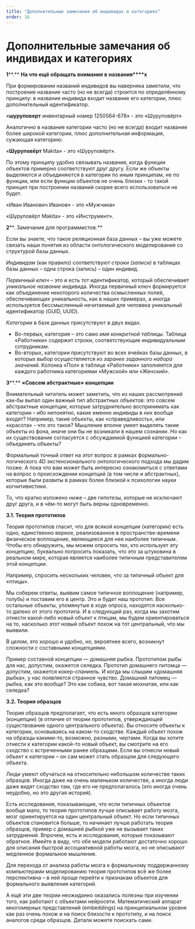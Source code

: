 ```yaml
---
title: "Дополнительные замечания об индивидах и категориях"
order: 16
---
```


# Дополнительные замечания об индивидах и категориях

**1****.** **На что ещё обращать внимание в** **названия****х**

При формировании названий индивидов вы наверняка заметили, что построение названия часто (но не всегда) строится по определённому принципу: в название индивида входит название его категории, плюс дополнительный идентификатор.

«**шуруповерт** инвентарный номер 1250564-678» - это «Шуруповёрт»

Аналогично в название категории часто (но не всегда) входит название более широкой категории, плюс дополнительная информация, сужающая категорию:

«**Шуруповёрт** Makita» - это «Шуруповёрт».

По этому принципу удобно связывать названия, когда функции объектов примерно соответствуют друг другу. Если же объекты выделяются и объединяются в категории по иным принципам, не по функции, или если функции объектов не очень близки - то такой принцип при построении названий скорее всего использоваться не будет.

«Иван Иванович Иванов» - это «Мужчина»

«Шуруповёрт Makita» - это «Инструмент».

**2****. Замечание для программистов.**

Если вы знаете, что такое реляционная база данных – вы уже можете связать наши понятия из области онтологического моделирования со структурой базы данных.

*Индивидам* (как правило) соответствуют *строки* *(записи)* в таблицах базы данных – одна строка (запись) – один индивид.

*Первичный ключ* – это и есть тот идентификатор, который обеспечивает *уникальное* *название* индивида. Иногда первичный ключ формируется как объединение некоторого количества осмысленных полей, обеспечивающих уникальность, как в наших примерах, а иногда используется бессмысленный нечитаемый для человека уникальный идентификатор (GUID, UUID).

*Категории* в базе данных присутствуют в двух видах.

* Во-первых, категория – это само *имя конкретной таблицы*. Таблица «Работники» содержит строки, соответствующие индивидуальным сотрудникам.
* Во-вторых, категории присутствуют во всех ячейках базы данных, в которых выбор осуществляется из *заранее заданного набора значений*. Колонка «Пол» в таблице «Работники» заполняется для каждого работника категориями «Мужской» или «Женский».

**3****.** **«****Совсем абстрактные****»** **концепции**

Внимательный читатель может заметить, что из наших рассмотрений как-бы выпал один важный тип абстрактных объектов: это совсем абстрактные концепции, которые затруднительно воспринимать как категории – ибо непонятно, какие именно индивиды в них вообще входят? Например, такие объекты, как «справедливость», или «красота» - что это такое? Мышление вполне умеет выделять такие объекты из фона, иначе они бы не возникали в нашем сознании. Но как их существование согласуется с обсуждаемой функцией категории – объединять объекты?

Формальный точный ответ на этот вопрос в рамках формально-логического 4D экстенсионального онтологического подхода мы дадим позже. А пока что вам может быть интересно ознакомиться с ответами на вопрос о происхождении концепций (в том числе и абстрактных), которые были развиты в рамках более близкой к психологии науки когнитивистики.

То, что кратко изложено ниже – две гипотезы, которые не исключают друг друга, и в чём-то могут быть верны одновременно.

**3.1. Теория прототипов**

Теория прототипов гласит, что для всякой концепции (категории) есть одно, единственно верное, реализованное в пространстве-времени физическое воплощение, являющееся для нее наиболее типичным. Чтобы его обнаружить, мы можем опросить тех, кто использует эту концепцию, буквально попросить показать, что это за штуковина в реальном мире, которая является наиболее типичным представителем этой концепции.

Например, спросить нескольких человек, что за типичный объект для «птицы».

Мы соберем ответы, выявим самое типичное воплощение (например, голубь) и поставим его в центр. Это и будет наш прототип. Все остальные объекты, упомянутые в ходе опроса, находятся насколько-то далеко от этого прототипа. И в следующий раз, когда мы захотим отнести какой-либо новый объект к птицам, мы будем ориентироваться на то, насколько этот новый объект похож на тот центральный, что мы выявили.

В целом, это хорошо и удобно, но, вероятнее всего, возникнут сложности с составными концепциями.

Пример составной концепции — домашняя рыбка. Прототипом рыбы для нас, допустим, окажется селедка. Прототип домашнего питомца — допустим, окажется кокер-спаниель. И когда мы слышим «домашняя рыбка», у нас появляется странное чувство. Домашний питомец — рыбка, как это вообще? Это как собака, вот такая мохнатая, или как селедка?

**3.2. Теория образцов**

Теория образцов предполагает, что есть много образцов категории (концепции) (в отличие от теории прототипов, утверждающей существование одного центрального объекта). Вы относите объекты к категории, основываясь на каком-то сходстве. Каждый объект похож на образцы какими-то, возможно, разными, чертами. Когда вы хотите отнести к категории какой-то новый объект, вы смотрите на его сходство с встреченными ранее образцами. Если вы отнесли новый объект к категории – он сам может стать образцом для следующего объекта.

Люди умеют обучаться на относительно небольшом количестве таких образцов. Иногда даже на очень маленьком количестве, а иногда люди даже видят сходство там, где его не предполагалось (это иногда очень неудобно, но это другая история).

Есть исследования, показывающие, что если типичных объектов вообще мало, то теория прототипов лучше описывает работу мозга, мозг ориентируется на один центральный объект. Но если типичных объектов становится больше, то начинает лучше работать теория образцов, пример с домашней рыбкой уже не вызывает таких затруднений. Впрочем, есть и исследования, которые показывают обратное. Имейте в виду, что обе модели работают достаточно хорошо для описания быстрой ассоциативной работы мозга, но не описывают медленное формальное мышление.

Для перехода от анализа работы мозга к формальному поддержанному компьютерами моделированию теория прототипов всё же более перспективна – в ней проще перейти к признакам объектов для формального выявления категорий.

А ещё эти две теории неожиданно оказались полезны при изучении того, как работают с объектами нейросети. Математический аппарат многомерных представлений (embeddings) на принципиальном уровне как раз очень похож и на поиск близости к прототипу, и на поиск аналогов среди образцов. Детали можете поискать сами.